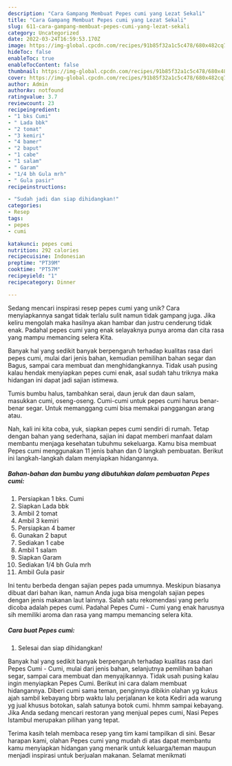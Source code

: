 ```yaml
---
description: "Cara Gampang Membuat Pepes cumi yang Lezat Sekali"
title: "Cara Gampang Membuat Pepes cumi yang Lezat Sekali"
slug: 611-cara-gampang-membuat-pepes-cumi-yang-lezat-sekali
category: Uncategorized
date: 2022-03-24T16:59:53.170Z
image: https://img-global.cpcdn.com/recipes/91b85f32a1c5c478/680x482cq70/pepes-cumi-foto-resep-utama.jpg
hideToc: false
enableToc: true
enableTocContent: false
thumbnail: https://img-global.cpcdn.com/recipes/91b85f32a1c5c478/680x482cq70/pepes-cumi-foto-resep-utama.jpg
cover: https://img-global.cpcdn.com/recipes/91b85f32a1c5c478/680x482cq70/pepes-cumi-foto-resep-utama.jpg
author: Admin
authorAv: notfound
ratingvalue: 3.7
reviewcount: 23
recipeingredient:
- "1 bks Cumi"
- " Lada bbk"
- "2 tomat"
- "3 kemiri"
- "4 bamer"
- "2 baput"
- "1 cabe"
- "1 salam"
- " Garam"
- "1/4 bh Gula mrh"
- " Gula pasir"
recipeinstructions:

- "Sudah jadi dan siap dihidangkan!"
categories:
- Resep
tags:
- pepes
- cumi

katakunci: pepes cumi 
nutrition: 292 calories
recipecuisine: Indonesian
preptime: "PT39M"
cooktime: "PT57M"
recipeyield: "1"
recipecategory: Dinner

---
```





Sedang mencari inspirasi resep pepes cumi yang unik? Cara menyiapkannya sangat tidak terlalu sulit namun tidak gampang juga. Jika keliru mengolah maka hasilnya akan hambar dan justru cenderung tidak enak. Padahal pepes cumi yang enak selayaknya punya aroma dan cita rasa yang mampu memancing selera Kita.





Banyak hal yang sedikit banyak berpengaruh terhadap kualitas rasa dari pepes cumi, mulai dari jenis bahan, kemudian pemilihan bahan segar dan Bagus, sampai cara membuat dan menghidangkannya. Tidak usah pusing kalau hendak menyiapkan pepes cumi enak,      asal sudah tahu triknya maka hidangan ini dapat jadi sajian istimewa.














Tumis bumbu halus, tambahkan serai, daun jeruk dan daun salam, masukkan cumi, oseng-oseng. Cumi-cumi untuk pepes cumi harus benar-benar segar. Untuk memanggang cumi bisa memakai panggangan arang atau.






Nah, kali ini kita coba, yuk, siapkan pepes cumi sendiri di rumah. Tetap dengan bahan yang sederhana, sajian ini dapat memberi manfaat dalam membantu menjaga kesehatan tubuhmu sekeluarga. Kamu bisa membuat Pepes cumi menggunakan 11 jenis bahan dan 0 langkah pembuatan. Berikut ini langkah-langkah dalam menyiapkan hidangannya.

<!--inarticleads1-->

##### Bahan-bahan dan bumbu yang dibutuhkan dalam pembuatan Pepes cumi:

1. Persiapkan 1 bks. Cumi
1. Siapkan  Lada bbk
1. Ambil 2 tomat
1. Ambil 3 kemiri
1. Persiapkan 4 bamer
1. Gunakan 2 baput
1. Sediakan 1 cabe
1. Ambil 1 salam
1. Siapkan  Garam
1. Sediakan 1/4 bh Gula mrh
1. Ambil  Gula pasir


Ini tentu berbeda dengan sajian pepes pada umumnya. Meskipun biasanya dibuat dari bahan ikan, namun Anda juga bisa mengolah sajian pepes dengan jenis makanan laut lainnya. Salah satu rekomendasi yang perlu dicoba adalah pepes cumi. Padahal Pepes Cumi - Cumi yang enak harusnya sih memiliki aroma dan rasa yang mampu memancing selera kita. 

<!--inarticleads2-->

##### Cara buat Pepes cumi:


1. Selesai dan siap dihidangkan!

Banyak hal yang sedikit banyak berpengaruh terhadap kualitas rasa dari Pepes Cumi - Cumi, mulai dari jenis bahan, selanjutnya pemilihan bahan segar, sampai cara membuat dan menyajikannya. Tidak usah pusing kalau ingin menyiapkan Pepes Cumi. Berikut ini cara dalam membuat hidangannya. Diberi cumi sama teman, penginnya dibikin olahan yg kukus ajah sambil kebayang bbrp waktu lalu perjalanan ke kota Kediri ada warung yg jual khusus botokan, salah satunya botok cumi. hhmm sampai kebayang. Jika Anda sedang mencari restoran yang menjual pepes cumi, Nasi Pepes Istambul merupakan pilihan yang tepat. 

Terima kasih telah membaca resep yang tim kami tampilkan di sini. Besar harapan kami, olahan Pepes cumi yang mudah di atas dapat membantu kamu menyiapkan hidangan yang menarik untuk keluarga/teman maupun menjadi inspirasi untuk berjualan makanan. Selamat menikmati
